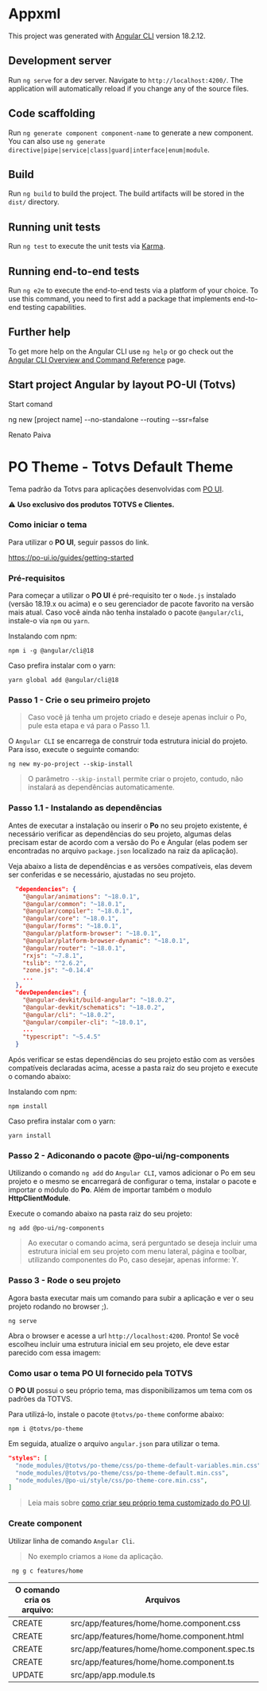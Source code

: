 # Appxml

This project was generated with [Angular CLI](https://github.com/angular/angular-cli) version 18.2.12.

## Development server

Run `ng serve` for a dev server. Navigate to `http://localhost:4200/`. The application will automatically reload if you change any of the source files.

## Code scaffolding

Run `ng generate component component-name` to generate a new component. You can also use `ng generate directive|pipe|service|class|guard|interface|enum|module`.

## Build

Run `ng build` to build the project. The build artifacts will be stored in the `dist/` directory.

## Running unit tests

Run `ng test` to execute the unit tests via [Karma](https://karma-runner.github.io).

## Running end-to-end tests

Run `ng e2e` to execute the end-to-end tests via a platform of your choice. To use this command, you need to first add a package that implements end-to-end testing capabilities.

## Further help

To get more help on the Angular CLI use `ng help` or go check out the [Angular CLI Overview and Command Reference](https://angular.dev/tools/cli) page.

## Start project Angular by layout PO-UI (Totvs)

Start comand

ng new [project name] --no-standalone --routing --ssr=false

Renato Paiva


# PO Theme - Totvs Default Theme

Tema padrão da Totvs para aplicações desenvolvidas com [PO UI](http://po-ui.io).

:warning: __Uso exclusivo dos produtos TOTVS e Clientes.__

### Como iniciar o tema

Para utilizar o **PO UI**, seguir passos do link.

https://po-ui.io/guides/getting-started

### Pré-requisitos

Para começar a utilizar o **PO UI** é pré-requisito ter o `Node.js` instalado (versão 18.19.x ou acima) e o seu gerenciador de pacote favorito na versão mais atual. Caso você ainda não tenha instalado o pacote `@angular/cli`, instale-o via `npm` ou `yarn`.

Instalando com npm:

```
npm i -g @angular/cli@18
```

Caso prefira instalar com o yarn:

```
yarn global add @angular/cli@18
```

### Passo 1 - Crie o seu primeiro projeto

  >  Caso você já tenha um projeto criado e deseje apenas incluir o Po, pule esta etapa e vá para o Passo 1.1.

O `Angular CLI` se encarrega de construir toda estrutura inicial do projeto. Para isso, execute o seguinte comando:

```
ng new my-po-project --skip-install
```

  >  O parâmetro `--skip-install` permite criar o projeto, contudo, não instalará as dependências automaticamente.

### Passo 1.1 - Instalando as dependências

Antes de executar a instalação ou inserir o **Po** no seu projeto existente, é necessário verificar as dependências do seu projeto, algumas delas precisam estar de acordo com a versão do Po e Angular (elas podem ser encontradas no arquivo `package.json` localizado na raiz da aplicação).

Veja abaixo a lista de dependências e as versões compatíveis, elas devem ser conferidas e se necessário, ajustadas no seu projeto.

```json
  "dependencies": {
    "@angular/animations": "~18.0.1",
    "@angular/common": "~18.0.1",
    "@angular/compiler": "~18.0.1",
    "@angular/core": "~18.0.1",
    "@angular/forms": "~18.0.1",
    "@angular/platform-browser": "~18.0.1",
    "@angular/platform-browser-dynamic": "~18.0.1",
    "@angular/router": "~18.0.1",
    "rxjs": "~7.8.1",
    "tslib": "^2.6.2",
    "zone.js": "~0.14.4"
    ...
  },
  "devDependencies": {
    "@angular-devkit/build-angular": "~18.0.2",
    "@angular-devkit/schematics": "~18.0.2",
    "@angular/cli": "~18.0.2",
    "@angular/compiler-cli": "~18.0.1",
    ...
    "typescript": "~5.4.5"
  }
```

Após verificar se estas dependências do seu projeto estão com as versões compatíveis declaradas acima, acesse a pasta raiz do seu projeto e execute o comando abaixo:

Instalando com npm:

```
npm install
```

Caso prefira instalar com o yarn:

```
yarn install
```

### Passo 2 - Adiconando o pacote @po-ui/ng-components

Utilizando o comando `ng add` do `Angular CLI`, vamos adicionar o Po em seu projeto e o mesmo se encarregará de configurar o tema, instalar o pacote e importar o módulo do **Po**. Além de importar também o modulo **HttpClientModule**.

Execute o comando abaixo na pasta raiz do seu projeto:

```
ng add @po-ui/ng-components
```

  >  Ao executar o comando acima, será perguntado se deseja incluir uma estrutura inicial em seu projeto com menu lateral, página e toolbar, utilizando componentes do Po, caso desejar, apenas informe: Y.

### Passo 3 - Rode o seu projeto

Agora basta executar mais um comando para subir a aplicação e ver o seu projeto rodando no browser ;).

```
ng serve
```

Abra o browser e acesse a url `http://localhost:4200`. Pronto! Se você escolheu incluir uma estrutura inicial em seu projeto, ele deve estar parecido com essa imagem:

### Como usar o tema **PO UI** fornecido pela TOTVS

O **PO UI** possui o seu próprio tema, mas disponibilizamos um tema com os padrões da TOTVS.

Para utilizá-lo, instale o pacote `@totvs/po-theme` conforme abaixo:

```
npm i @totvs/po-theme
```

Em seguida, atualize o arquivo `angular.json` para utilizar o tema.

```json
"styles": [
  "node_modules/@totvs/po-theme/css/po-theme-default-variables.min.css",
  "node_modules/@totvs/po-theme/css/po-theme-default.min.css",
  "node_modules/@po-ui/style/css/po-theme-core.min.css",
]
```

> Leia mais sobre [como criar seu próprio tema customizado do PO UI][create-theme-customization].

[create-theme-customization]: https://po-ui.io/guides/create-theme-customization


### Create component 

Utilizar linha de comando `Angular Cli`.

> No exemplo criamos a `Home` da aplicação.

```
 ng g c features/home
```

| O comando cria os arquivo:| Arquivos                       |
| --------------------------| ------------------------------ |
| CREATE | src/app/features/home/home.component.css          | 
| CREATE | src/app/features/home/home.component.html         | 
| CREATE | src/app/features/home/home.component.spec.ts      | 
| CREATE | src/app/features/home/home.component.ts           | 
| UPDATE | src/app/app.module.ts                             | 

